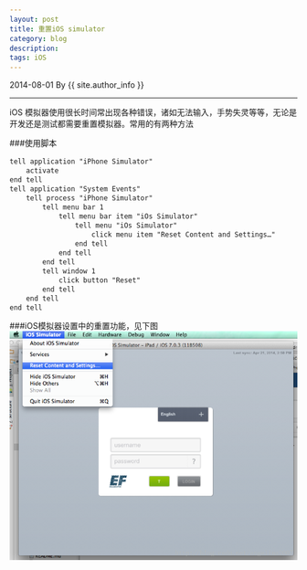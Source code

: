 ```yaml
---
layout: post
title: 重置iOS simulator
category: blog
description: 
tags: iOS
---
```

2014-08-01 By {{ site.author_info }}
***
iOS 模拟器使用很长时间常出现各种错误，诸如无法输入，手势失灵等等，无论是开发还是测试都需要重置模拟器。常用的有两种方法

###使用脚本
```
tell application "iPhone Simulator"
	activate
end tell
tell application "System Events"
	tell process "iPhone Simulator"
		tell menu bar 1
			tell menu bar item "iOs Simulator"
				tell menu "iOs Simulator"
					click menu item "Reset Content and Settings…"
				end tell
			end tell
		end tell
		tell window 1
			click button "Reset"
		end tell
	end tell
end tell
```

###iOS模拟器设置中的重置功能，见下图
![reset ios simulator](/images/blog/resetiossimulator.png)


[Angelia]:    http://angeliaw.github.com  "Angelia"
